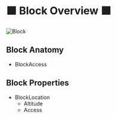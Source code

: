 # 🟩  <eco>Block Overview</eco> 🟩

![Block](/Eco/Block.png)

## Block Anatomy
- BlockAccess

## Block Properties
- BlockLocation
    - Altitude
    - Access




